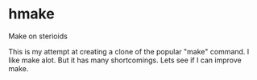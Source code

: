 # hmake
Make on sterioids

This is my attempt at creating a clone of the popular "make" command.
I like make alot. But it has many shortcomings.  Lets see if I can improve make.
